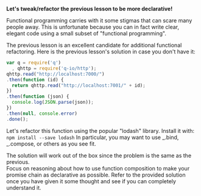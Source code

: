 <b>Let's tweak/refactor the previous lesson to be more declarative!</b>

Functional programming carries with it some stigmas that can scare many people
away.  This is unfortunate because you can in fact write clear, elegant code 
using a small subset of "functional programming".  

The previous lesson is an excellent candidate for additional functional refactoring.
Here is the previous lesson's solution in case you don't have it:

```js
var q = require('q')
  , qhttp = require('q-io/http');
qhttp.read("http://localhost:7000/")
.then(function (id) {
  return qhttp.read("http://localhost:7001/" + id);
})
.then(function (json) {
  console.log(JSON.parse(json));
})
.then(null, console.error)
.done();
```

Let's refactor this function using the popular "lodash" library.  Install it with:
`
npm install --save lodash
`
In particular, you may want to use _.bind, _.compose, or others as you see fit.  

The solution will work out of the box since the problem is the same as the previous.  
Focus on reasoning about how to use function composition to make your promise chain
as declarative as possible. Refer to the provided solution once you have given it
some thought and see if you can completely understand it.